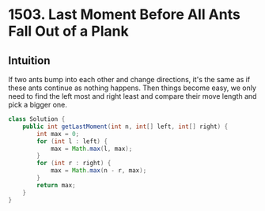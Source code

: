 # 1503. Last Moment Before All Ants Fall Out of a Plank

## Intuition

If two ants bump into each other and change directions, it's the same as if these ants continue as nothing happens.
Then things become easy, we only need to find the left most and right least and compare their move length and pick a bigger one.

```java
class Solution {
    public int getLastMoment(int n, int[] left, int[] right) {
        int max = 0;
        for (int l : left) {
            max = Math.max(l, max);
        }
        for (int r : right) {
            max = Math.max(n - r, max);
        }
        return max;
    }
}
```
